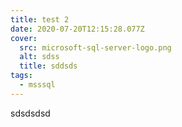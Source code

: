 ```yaml
---
title: test 2
date: 2020-07-20T12:15:28.077Z
cover:
  src: microsoft-sql-server-logo.png
  alt: sdss
  title: sddsds
tags:
  - msssql
---
```

sdsdsdsd